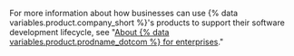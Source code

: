 For more information about how businesses can use {% data variables.product.company_short %}'s products to support their software development lifecycle, see "[About {% data variables.product.prodname_dotcom %} for enterprises](/admin/overview/about-github-for-enterprises)."
